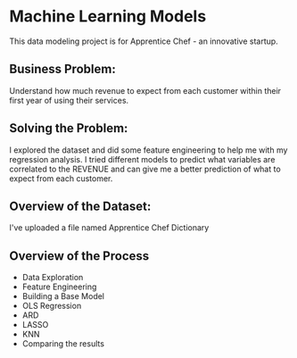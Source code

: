 # Machine Learning Models

This data modeling project is for Apprentice Chef - an innovative startup.

## Business Problem:
Understand how much revenue to expect from each customer within their first year of using their services.

## Solving the Problem:
I explored the dataset and did some feature engineering to help me with my regression analysis. I tried different models to predict what variables are correlated to the REVENUE and can give me a better prediction of what to expect from each customer.

## Overview of the Dataset:
I've uploaded a file named Apprentice Chef Dictionary

## Overview of the Process
- Data Exploration
- Feature Engineering
- Building a Base Model
- OLS Regression
- ARD 
- LASSO
- KNN
- Comparing the results
